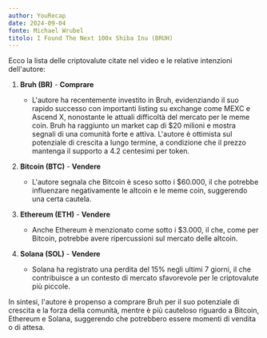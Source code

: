 ```yaml
---
author: YouRecap
date: 2024-09-04
fonte: Michael Wrubel
titolo: I Found The Next 100x Shiba Inu (BRUH)
---
```


Ecco la lista delle criptovalute citate nel video e le relative intenzioni dell'autore:

1. **Bruh (BR)** - **Comprare**
   - L'autore ha recentemente investito in Bruh, evidenziando il suo rapido successo con importanti listing su exchange come MEXC e Ascend X, nonostante le attuali difficoltà del mercato per le meme coin. Bruh ha raggiunto un market cap di $20 milioni e mostra segnali di una comunità forte e attiva. L'autore è ottimista sul potenziale di crescita a lungo termine, a condizione che il prezzo mantenga il supporto a 4.2 centesimi per token.

2. **Bitcoin (BTC)** - **Vendere**
   - L'autore segnala che Bitcoin è sceso sotto i $60.000, il che potrebbe influenzare negativamente le altcoin e le meme coin, suggerendo una certa cautela.

3. **Ethereum (ETH)** - **Vendere**
   - Anche Ethereum è menzionato come sotto i $3.000, il che, come per Bitcoin, potrebbe avere ripercussioni sul mercato delle altcoin.

4. **Solana (SOL)** - **Vendere**
   - Solana ha registrato una perdita del 15% negli ultimi 7 giorni, il che contribuisce a un contesto di mercato sfavorevole per le criptovalute più piccole.

In sintesi, l'autore è propenso a comprare Bruh per il suo potenziale di crescita e la forza della comunità, mentre è più cauteloso riguardo a Bitcoin, Ethereum e Solana, suggerendo che potrebbero essere momenti di vendita o di attesa.
